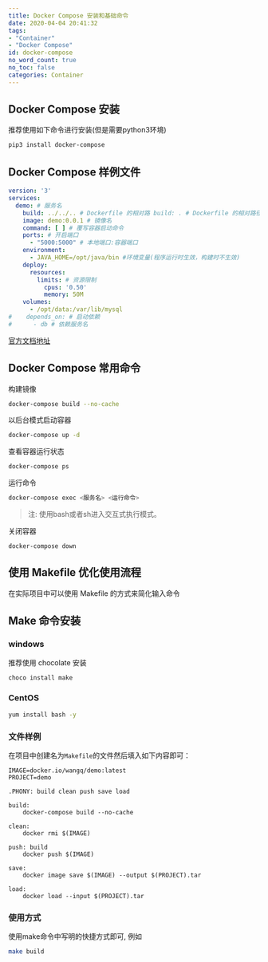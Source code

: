 ```yaml
---
title: Docker Compose 安装和基础命令
date: 2020-04-04 20:41:32
tags:
- "Container"
- "Docker Compose"
id: docker-compose
no_word_count: true
no_toc: false
categories: Container
---
```


## Docker Compose 安装

推荐使用如下命令进行安装(但是需要python3环境)

```bash
pip3 install docker-compose
```

## Docker Compose 样例文件

```yaml
version: '3'
services:
  demo: # 服务名
    build: ../../.. # Dockerfile 的相对路 build: . # Dockerfile 的相对路径
    image: demo:0.0.1 # 镜像名
    command: [ ] # 覆写容器启动命令
    ports: # 开启端口
      - "5000:5000" # 本地端口:容器端口
    environment:
      - JAVA_HOME=/opt/java/bin #环境变量(程序运行时生效，构建时不生效)
    deploy:
      resources:
        limits: # 资源限制
          cpus: '0.50'
          memory: 50M
    volumes:
      - /opt/data:/var/lib/mysql
#    depends_on: # 启动依赖
#      - db # 依赖服务名
```

[官方文档地址](https://docs.docker.com/compose/compose-file/)

## Docker Compose 常用命令

构建镜像
```bash
docker-compose build --no-cache
```

以后台模式启动容器
```bash
docker-compose up -d
```

查看容器运行状态
```bash
docker-compose ps
```

运行命令
```bash
docker-compose exec <服务名> <运行命令>
```

> 注: 使用bash或者sh进入交互式执行模式。

关闭容器
```
docker-compose down
```

## 使用 Makefile 优化使用流程

在实际项目中可以使用 Makefile 的方式来简化输入命令

## Make 命令安装

### windows

推荐使用 chocolate 安装

```bash
choco install make
```

### CentOS

```bash
yum install bash -y
```

### 文件样例

在项目中创建名为`Makefile`的文件然后填入如下内容即可：

```
IMAGE=docker.io/wangq/demo:latest
PROJECT=demo

.PHONY: build clean push save load

build:
	docker-compose build --no-cache

clean:
	docker rmi $(IMAGE)

push: build
	docker push $(IMAGE)

save:
	docker image save $(IMAGE) --output $(PROJECT).tar

load:
	docker load --input $(PROJECT).tar
```

### 使用方式

使用make命令中写明的快捷方式即可, 例如
```bash
make build
```
